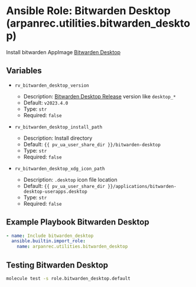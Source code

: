 # Ansible Role: Bitwarden Desktop (arpanrec.utilities.bitwarden_desktop)

Install bitwarden AppImage [Bitwarden Desktop](https://github.com/bitwarden/clients)

## Variables

- `rv_bitwarden_desktop_version`

  - Description: [Bitwarden Desktop Release](https://github.com/bitwarden/clients/releases?q=Desktop&expanded=true) version like `desktop_*`
  - Default: `v2023.4.0`
  - Type: `str`
  - Required: `false`

- `rv_bitwarden_desktop_install_path`

  - Description: Install directory
  - Default: `{{ pv_ua_user_share_dir }}/bitwarden-desktop`
  - Type: `str`
  - Required: `false`

- `rv_bitwarden_desktop_xdg_icon_path`
  - Description: `.desktop` icon file location
  - Default: `{{ pv_ua_user_share_dir }}/applications/bitwarden-desktop-userapps.desktop`
  - Type: `str`
  - Required: `false`

## Example Playbook Bitwarden Desktop

```yaml
- name: Include bitwarden_desktop
  ansible.builtin.import_role:
    name: arpanrec.utilities.bitwarden_desktop
```

## Testing Bitwarden Desktop

```bash
molecule test -s role.bitwarden_desktop.default
```
